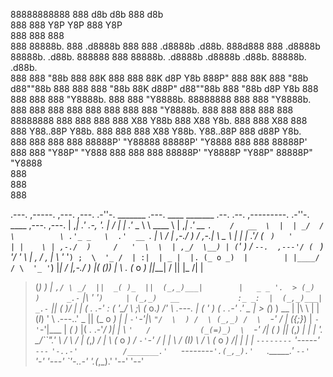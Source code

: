 


88888888888 888      d8b                                                       d8b                                 888         d8b                                                           
    888     888      Y8P                                                       Y8P                                 888         Y8P                                                           
    888     888                                                                                                    888                                                                       
    888     88888b.  888 .d8888b       888  888 .d8888b   .d88b.  888d888      888 .d8888b       88888b.   .d88b.  888888      888 88888b.       .d8888b   .d8888b .d88b.  88888b.   .d88b.  
    888     888 "88b 888 88K           888  888 88K      d8P  Y8b 888P"        888 88K           888 "88b d88""88b 888         888 888 "88b      88K      d88P"   d88""88b 888 "88b d8P  Y8b 
    888     888  888 888 "Y8888b.      888  888 "Y8888b. 88888888 888          888 "Y8888b.      888  888 888  888 888         888 888  888      "Y8888b. 888     888  888 888  888 88888888 
    888     888  888 888      X88      Y88b 888      X88 Y8b.     888          888      X88      888  888 Y88..88P Y88b.       888 888  888           X88 Y88b.   Y88..88P 888 d88P Y8b.     
    888     888  888 888  88888P'       "Y88888  88888P'  "Y8888  888          888  88888P'      888  888  "Y88P"   "Y888      888 888  888       88888P'  "Y8888P "Y88P"  88888P"   "Y8888  
                                                                                                                                                                           888               
                                                                                                                                                                           888               
                                                                                                                                                                           888               


  .---.       ,-----.    ,---.  ,---.   .-''-.           _______     .---.        ____        _______   .--.   .--.          ,---------.    .-''-.     ____    ,---.    ,---. 
  | ,_|     .'  .-,  '.  |   /  |   | .'_ _   \         \  ____  \   | ,_|      .'  __ `.    /   __  \  |  | _/  /           \          \ .'_ _   \  .'  __ `. |    \  /    | 
,-./  )    / ,-.|  \ _ \ |  |   |  .'/ ( ` )   '        | |    \ | ,-./  )     /   '  \  \  | ,_/  \__) | (`' ) /             `--.  ,---'/ ( ` )   '/   '  \  \|  ,  \/  ,  | 
\  '_ '`) ;  \  '_ /  | :|  | _ |  |. (_ o _)  |        | |____/ / \  '_ '`)   |___|  /  |,-./  )       |(_ ()_)                 |   \  . (_ o _)  ||___|  /  ||  |\_   /|  | 
 > (_)  ) |  _`,/ \ _/  ||  _( )_  ||  (_,_)___|        |   _ _ '.  > (_)  )      _.-`   |\  '_ '`)     | (_,_)   __             :_ _:  |  (_,_)___|   _.-`   ||  _( )_/ |  | 
(  .  .-' : (  '\_/ \   ;\ (_ o._) /'  \   .---.        |  ( ' )  \(  .  .-'   .'   _    | > (_)  )  __ |  |\ \  |  |            (_I_)  '  \   .---..'   _    || (_ o _) |  | 
 `-'`-'|___\ `"/  \  ) /  \ (_,_) /  \  `-'    /        | (_{;}_) | `-'`-'|___ |  _( )_  |(  .  .-'_/  )|  | \ `'   /           (_(=)_)  \  `-'    /|  _( )_  ||  (_,_)  |  | 
  |        \'. \_/``".'    \     /    \       /         |  (_,_)  /  |        \\ (_ o _) / `-'`-'     / |  |  \    /             (_I_)    \       / \ (_ o _) /|  |      |  | 
  `--------`  '-----'       `---`      `'-..-'          /_______.'   `--------` '.(_,_).'    `._____.'  `--'   `'-'              '---'     `'-..-'   '.(_,_).' '--'      '--' 
                                                                                                                                                                              

